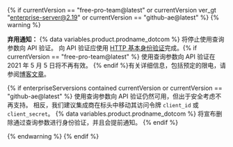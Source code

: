 {% if currentVersion == "free-pro-team@latest" or currentVersion ver_gt "enterprise-server@2.19" or currentVersion == "github-ae@latest" %}
{% warning %}

**弃用通知：** {% data variables.product.prodname_dotcom %} 将停止使用查询参数向 API 验证。 向 API 验证应使用 [HTTP 基本身份验证](/rest/overview/other-authentication-methods#via-oauth-and-personal-access-tokens)完成。{% if currentVersion == "free-pro-team@latest" %} 使用查询参数向 API 验证在 2021 年 5 月 5 日将不再有效。 {% endif %}有关详细信息，包括预定的限电，请参阅[博客文章](https://developer.github.com/changes/2020-02-10-deprecating-auth-through-query-param/)。

{% if enterpriseServersions contained currentVersion or currentVersion == "github-ae@latest" %} 使用查询参数向 API 验证仍然可用，但出于安全考虑不再支持。 相反，我们建议集成商在标头中移动其访问令牌 `client_id` 或 `client_secret`。 {% data variables.product.prodname_dotcom %} 将宣布删除通过查询参数进行身份验证，并且会提前通知。 {% endif %}

{% endwarning %}
{% endif %}
